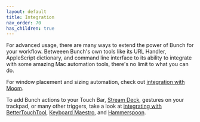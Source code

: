 ```yaml
---
layout: default
title: Integration
nav_order: 70
has_children: true
---
```

For advanced usage, there are many ways to extend the power of Bunch for your workflow. Betweeen Bunch's own tools like its URL Handler, AppleScript dictionary, and command line interface to its ability to integrate with some amazing Mac automation tools, there's no limit to what you can do.

For window placement and sizing automation, check out [integration with Moom](/bunch/docs/integration/moom/).

To add Bunch actions to your Touch Bar, [Stream Deck](/bunch/docs/integration/), gestures on your trackpad, or many other triggers, take a look at [integrating with BetterTouchTool](/bunch/docs/integration/bettertouchtool/), [Keyboard Maestro](/bunch/docs/integration/keyboard-maestro), and [Hammerspoon](/bunch/docs/integration/hammerspoon/).
